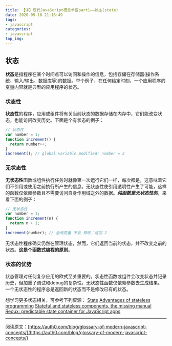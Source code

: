 ```yaml
---
title: 【译】现代JavaScript概念术语part1——状态(state)
date: 2020-05-18 21:16:49
tags: 
- javascript
categories:
- javascript
top_img:
---
```


## 状态
**状态**是指程序在某个时间点可以访问和操作的信息，包括存储在存储器(操作系统、输入/输出、数据库等)的数据。举个例子，在任何给定时刻，一个应用程序的变量内容就是典型的应用程序的状态。

### 状态性
**状态性**的程序，应用或组件将有关当前状态的数据存储在内存中，它们能改变状态，也能访问改变历史。下面是个有状态的例子：
```javascript
// 状态性
var number = 1;
function increment() {
  return number++;
}
increment(); // global variable modified: number = 2
```

### 无状态性
**无状态性**函数或组件执行任务时就像第一次运行它们一样，每次都是，这意味着它们不引用或使用之前执行所产生的信息。无状态性使引用透明性产生了可能，这样的函数仅依赖参数且不需要访问自身作用域之外的数据。***纯函数是无状态性的***，来看下面的例子：
```javascript
// 无状态性
var number = 1;
function increment(n) {
  return n + 1;
}
increment(number); // 全局变量 不会 修改：返回 2
```
无状态性程序确实仍然在管理状态，然而，它们返回当前的状态，并不改变之前的状态。**这是个函数式编程的原则**。

### 状态的优势
状态管理对任何复杂应用的欧式至关重要的。状态性函数或组件会改变状态并记录历史，但加重了调试和debug的复杂性。无状态性函数仅依赖参数去生成结果。一个无状态性的程序总是返回新的状态而不是修改已有的状态。

想学习更多状态相关，可参考下列资源：
[State](https://en.wikipedia.org/wiki/State_(computer_science))
[Advantages of stateless programming](https://stackoverflow.com/questions/844536/advantages-of-stateless-programming)
[Stateful and stateless components, the missing manual](https://toddmotto.com/stateful-stateless-components)
[Redux: predictable state container for JavaScript apps](https://redux.js.org/)

****
阅读原文：[https://auth0.com/blog/glossary-of-modern-javascript-concepts/](https://auth0.com/blog/glossary-of-modern-javascript-concepts/)